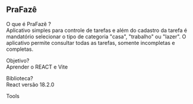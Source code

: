 ## PraFazê

O que é PraFazê  ? <br>
Aplicativo simples para controle de tarefas e além do cadastro
da tarefa é mandatório selecionar o tipo de categoria "casa", "trabalho" ou "lazer". O aplicativo permite consultar todas as tarefas, somente
incompletas e completas.

Objetivo?<br>
Aprender o REACT e Vite

Biblioteca?<br>
React versão 18.2.0

Tools